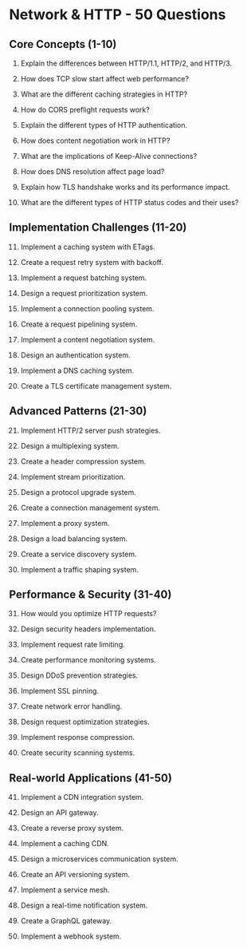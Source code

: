 # Network & HTTP - 50 Questions

## Core Concepts (1-10)

1. Explain the differences between HTTP/1.1, HTTP/2, and HTTP/3.

2. How does TCP slow start affect web performance?

3. What are the different caching strategies in HTTP?

4. How do CORS preflight requests work?

5. Explain the different types of HTTP authentication.

6. How does content negotiation work in HTTP?

7. What are the implications of Keep-Alive connections?

8. How does DNS resolution affect page load?

9. Explain how TLS handshake works and its performance impact.

10. What are the different types of HTTP status codes and their uses?

## Implementation Challenges (11-20)

11. Implement a caching system with ETags.

12. Create a request retry system with backoff.

13. Implement a request batching system.

14. Design a request prioritization system.

15. Implement a connection pooling system.

16. Create a request pipelining system.

17. Implement a content negotiation system.

18. Design an authentication system.

19. Implement a DNS caching system.

20. Create a TLS certificate management system.

## Advanced Patterns (21-30)

21. Implement HTTP/2 server push strategies.

22. Design a multiplexing system.

23. Create a header compression system.

24. Implement stream prioritization.

25. Design a protocol upgrade system.

26. Create a connection management system.

27. Implement a proxy system.

28. Design a load balancing system.

29. Create a service discovery system.

30. Implement a traffic shaping system.

## Performance & Security (31-40)

31. How would you optimize HTTP requests?

32. Design security headers implementation.

33. Implement request rate limiting.

34. Create performance monitoring systems.

35. Design DDoS prevention strategies.

36. Implement SSL pinning.

37. Create network error handling.

38. Design request optimization strategies.

39. Implement response compression.

40. Create security scanning systems.

## Real-world Applications (41-50)

41. Implement a CDN integration system.

42. Design an API gateway.

43. Create a reverse proxy system.

44. Implement a caching CDN.

45. Design a microservices communication system.

46. Create an API versioning system.

47. Implement a service mesh.

48. Design a real-time notification system.

49. Create a GraphQL gateway.

50. Implement a webhook system.